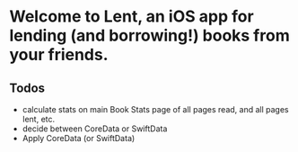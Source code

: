 # Welcome to Lent, an iOS app for lending (and borrowing!) books from your friends.

## Todos
- calculate stats on main Book Stats page of all pages read, and all pages lent, etc.
- decide between CoreData or SwiftData
- Apply CoreData (or SwiftData)
